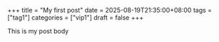 +++
title = "My first post"
date = 2025-08-19T21:35:00+08:00
tags = ["tag1"]
categories = ["vip1"]
draft = false
+++

This is my post body

